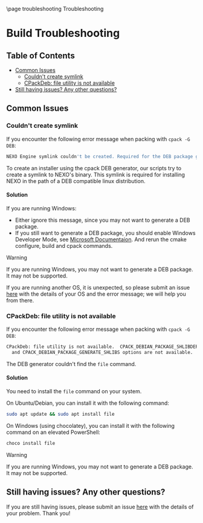 \page troubleshooting Troubleshooting

# Build Troubleshooting

## Table of Contents

- [Common Issues](#common-issues)
  - [Couldn't create symlink](#couldnt-create-symlink)
  - [CPackDeb: file utility is not available](#cpackdeb-file-utility-is-not-available)
- [Still having issues? Any other questions?](#still-having-issues-any-other-questions)

## Common Issues

### Couldn't create symlink

If you encounter the following error message when packing with `cpack -G DEB`:

```bash
NEXO Engine symlink couldn't be created. Required for the DEB package generator. See README's troubleshooting section.
```

To create an installer using the cpack DEB generator, our scripts try to create
a symlink to NEXO's binary. This symlink is
required for installing NEXO in the path of a DEB compatible linux distribution.

#### Solution

If you are running Windows:
- Either ignore this message, since you may not want to generate a DEB package.
- If you still want to generate a DEB package, you should enable Windows Developer Mode,
  see [Microsoft Documentaion](https://learn.microsoft.com/en-us/windows/apps/get-started/enable-your-device-for-development).
  And rerun the cmake configure, build and cpack commands.

> [!WARNING]
> If you are running Windows, you may not want to generate a DEB package. It may not be supported.

If you are running another OS, it is unexpected, so please submit an issue [here](https://github.com/NexoEngine/game-engine/issues)
with the details of your OS and the error message; we will help you from there.

### CPackDeb: file utility is not available

If you encounter the following error message when packing with `cpack -G DEB`:

```bash
CPackDeb: file utility is not available.  CPACK_DEBIAN_PACKAGE_SHLIBDEPS
  and CPACK_DEBIAN_PACKAGE_GENERATE_SHLIBS options are not available.
```

The DEB generator couldn't find the `file` command.

#### Solution

You need to install the `file` command on your system. 

On Ubuntu/Debian, you can install it with the following command:

```bash
sudo apt update && sudo apt install file
```

On Windows (using chocolatey), you can install it with the following command on an elevated PowerShell:

```bash
choco install file
```

> [!WARNING]
> If you are running Windows, you may not want to generate a DEB package. It may not be supported.

## Still having issues? Any other questions?

If you are still having issues, please submit an issue [here](https://github.com/NexoEngine/game-engine/issues)
with the details of your problem. Thank you!


